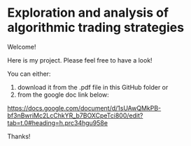 # Exploration and analysis of algorithmic trading strategies

Welcome!

Here is my project.
Please feel free to have a look!

You can either:
1) download it from the .pdf file in this GitHub folder or
2) from the google doc link below:

https://docs.google.com/document/d/1sUAwQMkPB-bf3nBwriMc2LcChkYR_b7BOXCpeTci800/edit?tab=t.0#heading=h.prc34hgu958e

Thanks!
